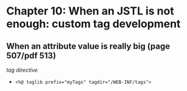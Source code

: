 # Chapter 10: When an JSTL is not enough: custom tag development
## When an attribute value is really big (page 507/pdf 513)
*tag directive*

* `<%@ taglib prefix="myTags" tagdir="/WEB-INF/tags">`

